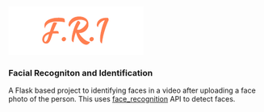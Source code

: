 ![](https://raw.githubusercontent.com/Tamanbir/FRI/master/templates/logo.png?token=ACOAFMEAOAIJFCFZB7TJVT264E5WO)
### Facial Recogniton and Identification


A Flask based project to identifying faces in a video after uploading a face photo of the person.
This uses [face_recognition](https://github.com/ageitgey/face_recognition "face_recognition") API to detect faces.
